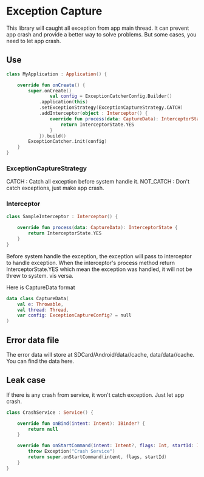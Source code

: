 # Exception Capture

This library will caught all exception from app main thread. It can prevent app crash and provide a better way to solve problems.
But some cases, you need to let app crash.

## Use
```kotlin
class MyApplication : Application() {

    override fun onCreate() {
        super.onCreate()
                val config = ExceptionCatcherConfig.Builder()
            .application(this)
            .setExceptionStrategy(ExceptionCaptureStrategy.CATCH)
            .addInterceptor(object : Interceptor() {
                override fun process(data: CaptureData): InterceptorState {
                    return InterceptorState.YES
                }
            }).build()
        ExceptionCatcher.init(config)
    }
}
```

### ExceptionCaptureStrategy
CATCH : Catch all exception before system handle it.
NOT_CATCH : Don't catch exceptions, just make app crash.

### Interceptor
```kotlin
class SampleInterceptor : Interceptor() {
    
    override fun process(data: CaptureData): InterceptorState {
        return InterceptorState.YES
    }
}
```
Before system handle the exception, the exception will pass to interceptor to handle exception.
When the interceptor's process method return InterceptorState.YES which mean the exception was handled, it will not be threw to system. vis versa.

Here is CaptureData format
```kotlin
data class CaptureData(
    val e: Throwable,
    val thread: Thread,
    var config: ExceptionCaptureConfig? = null
)
```

## Error data file
The error data will store at SDCard/Android/data/<application package>/cache, data/data/<application package>/cache.
You can find the data here.

## Leak case
If there is any crash from service, it won't catch exception. Just let app crash.

```kotlin
class CrashService : Service() {

    override fun onBind(intent: Intent): IBinder? {
        return null
    }

    override fun onStartCommand(intent: Intent?, flags: Int, startId: Int): Int {
        throw Exception("Crash Service")
        return super.onStartCommand(intent, flags, startId)
    }
}

```
